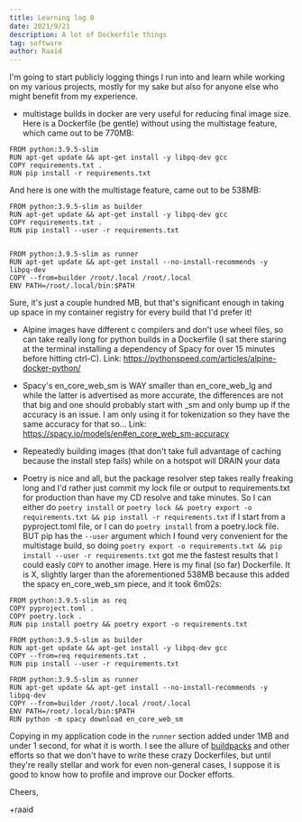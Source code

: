 ```yaml
---
title: Learning log 0
date: 2021/9/21
description: A lot of Dockerfile things
tag: software
author: Raaid
---
```


I'm going to start publicly logging things I run into and learn while working on my various projects, mostly for my sake but also for anyone else who might benefit from my experience.

- multistage builds in docker are very useful for reducing final image size. Here is a Dockerfile (be gentle) without using the multistage feature, which came out to be 770MB:

```
FROM python:3.9.5-slim
RUN apt-get update && apt-get install -y libpq-dev gcc
COPY requirements.txt .
RUN pip install -r requirements.txt
```

And here is one with the multistage feature, came out to be 538MB:

```
FROM python:3.9.5-slim as builder
RUN apt-get update && apt-get install -y libpq-dev gcc
COPY requirements.txt .
RUN pip install --user -r requirements.txt


FROM python:3.9.5-slim as runner
RUN apt-get update && apt-get install --no-install-recommends -y libpq-dev
COPY --from=builder /root/.local /root/.local
ENV PATH=/root/.local/bin:$PATH
```

Sure, it's just a couple hundred MB, but that's significant enough in taking up space in my container registry for every build that I'd prefer it!

- Alpine images have different c compilers and don't use wheel files, so can take really long for python builds in a Dockerfile (I sat there staring at the terminal installing a dependency of Spacy for over 15 minutes before hitting ctrl-C). Link: https://pythonspeed.com/articles/alpine-docker-python/

- Spacy's en_core_web_sm is WAY smaller than en_core_web_lg and while the latter is advertised as more accurate, the differences are not that big and one should probably start with \_sm and only bump up if the accuracy is an issue. I am only using it for tokenization so they have the same accuracy for that so... Link: https://spacy.io/models/en#en_core_web_sm-accuracy

- Repeatedly building images (that don't take full advantage of caching because the install step fails) while on a hotspot will DRAIN your data

- Poetry is nice and all, but the package resolver step takes really freaking long and I'd rather just commit my lock file or output to requirements.txt for production than have my CD resolve and take minutes. So I can either do `poetry install` or `poetry lock && poetry export -o requirements.txt && pip install -r requirements.txt` if I start from a pyproject.toml file, or I can do `poetry install` from a poetry.lock file. BUT pip has the `--user` argument which I found very convenient for the multistage build, so doing `poetry export -o requirements.txt && pip install --user -r requirements.txt` got me the fastest results that I could easly `COPY` to another image. Here is my final (so far) Dockerfile. It is X, slightly larger than the aforementioned 538MB because this added the spacy en_core_web_sm piece, and it took 6m02s:

```
FROM python:3.9.5-slim as req
COPY pyproject.toml .
COPY poetry.lock .
RUN pip install poetry && poetry export -o requirements.txt

FROM python:3.9.5-slim as builder
RUN apt-get update && apt-get install -y libpq-dev gcc
COPY --from=req requirements.txt .
RUN pip install --user -r requirements.txt

FROM python:3.9.5-slim as runner
RUN apt-get update && apt-get install --no-install-recommends -y libpq-dev
COPY --from=builder /root/.local /root/.local
ENV PATH=/root/.local/bin:$PATH
RUN python -m spacy download en_core_web_sm
```

Copying in my application code in the `runner` section added under 1MB and under 1 second, for what it is worth. I see the allure of [buildpacks](https://buildpacks.io/) and other efforts so that we don't have to write these crazy Dockerfiles, but until they're really stellar and work for even non-general cases, I suppose it is good to know how to profile and improve our Docker efforts.

Cheers,

+raaid

